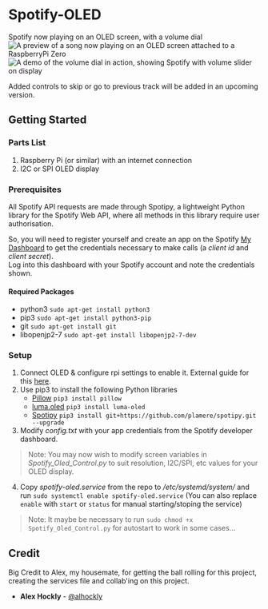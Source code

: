 # Spotify-OLED
Spotify now playing on an OLED screen, with a volume dial 
![A preview of a song now playing on an OLED screen attached to a RaspberryPi Zero](https://github.com/conorhennessy/Spotify-OLED-control/blob/master/Serving_Suggestion.jpg)
![A demo of the volume dial in action, showing Spotify with volume slider on display](https://github.com/conorhennessy/Spotify-OLED-control/blob/master/Volume_Demo.gif)

Added controls to skip or go to previous track will be added in an upcoming version.

## Getting Started

### Parts List
1. Raspberry Pi (or similar) with an internet connection
2. I2C or SPI OLED display

### Prerequisites  
All Spotify API requests are made through Spotipy, a lightweight Python library for the Spotify Web API, where all methods in this library require user authorisation.   

So, you will need to register yourself and create an app on the Spotify [My Dashboard](https://developer.spotify.com/dashboard/applications) to get the credentials necessary to make calls (a *client id* and *client secret*).   
Log into this dashboard with your Spotify account and note the credentials shown.

#### Required Packages
- python3 `sudo apt-get install python3`
- pip3 `sudo apt-get install python3-pip`
- git `sudo apt-get install git`
- libopenjp2-7 `sudo apt-get install libopenjp2-7-dev`
	
### Setup
1. Connect OLED & configure rpi settings to enable it. External guide for this [here](http://codelectron.com/setup-oled-display-raspberry-pi-python/).
2. Use pip3 to install the following Python libraries
	- [Pillow](https://github.com/python-pillow/Pillow) `pip3 install pillow`
	- [luma.oled](https://github.com/rm-hull/luma.oled) `pip3 install luma-oled`
	- [Spotipy](https://spotipy.readthedocs.io/en/2.12.0/) `pip3 install git+https://github.com/plamere/spotipy.git --upgrade`
3. Modify *config.txt* with your app credentials from the Spotify developer dashboard.
> Note: You may now wish to modify screen variables in *Spotify_Oled_Control.py* to suit resolution, I2C/SPI, etc values for your OLED display.
4. Copy *spotify-oled.service* from the repo to */etc/systemd/system/* and run `sudo systemctl enable spotify-oled.service` (You can also replace `enable` with `start` or `status` for manual starting/stoping the service)
> Note: It maybe be necessary to run `sudo chmod +x Spotify_Oled_Control.py` for autostart to work in some cases...

## Credit
Big Credit to Alex, my housemate, for getting the ball rolling for this project, creating the services file and collab'ing on this project.
* **Alex Hockly** - [@alhockly](https://github.com/alhockly)